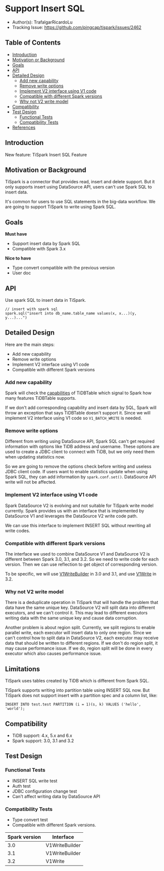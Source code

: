 # Support Insert SQL 

- Author(s): TrafalgarRicardoLu
- Tracking Issue: https://github.com/pingcap/tispark/issues/2462

## Table of Contents
- [Introduction](#introduction)
- [Motivation or Background](#motivation-or-background)
- [Goals](#goals)
- [API](#api)
- [Detailed Design](#detailed-design)
  * [Add new capability](#add-new-capability)
  * [Remove write options](#remove-write-options)
  * [Implement V2 interface using V1 code](#implement-v2-interface-using-v1-code)
  * [Compatible with different Spark versions](#compatible-with-different-spark-versions)
  * [Why not V2 write model](#why-not-v2-write-model)
- [Compatibility](#compatibility)
- [Test Design](#test-design)
  * [Functional Tests](#functional-tests)
  * [Compatibility Tests](#compatibility-tests)
- [References](#references)

## Introduction

New feature: TiSpark Insert SQL Feature

## Motivation or Background

TiSpark is a connector that provides read, insert and delete support.
But it only supports insert using DataSource API, users can't use Spark SQL to insert data.

It's common for users to use SQL statements in the big-data workflow. We are going to support TiSpark to
write using Spark SQL.

## Goals
**Must have**
- Support insert data by Spark SQL
- Compatible with Spark 3.x

**Nice to have**
- Type convert compatible with the previous version
- User doc

## API
Use spark SQL to insert data in TiSpark.
```
// insert with spark sql
spark.sql("insert into db_name.table_name values(x, x...)(y, y...)...")
```

## Detailed Design
Here are the main steps:
- Add new capability
- Remove write options
- Implement V2 interface using V1 code
- Compatible with different Spark versions

### Add new capability
Spark will check the [capabilities](https://github.com/apache/spark/blob/0494dc90af48ce7da0625485a4dc6917a244d580/sql/catalyst/src/main/java/org/apache/spark/sql/connector/catalog/TableCapability.java)
of TiDBTable which signal to Spark how many features TiDBTable supports. 

If we don't add corresponding capability and insert data by SQL, Spark will throw an exception that says TiDBTable doesn't support it.
Since we will implement V2 interface using V1 code so `V1_BATCH_WRITE` is needed.

### Remove write options
Different from writing using DataSource API, Spark SQL can't get required information with options like TiDB address and username.
These options are used to create a JDBC client to connect with TiDB, but we only need them when updating statistics now.

So we are going to remove the options check before writing and useless JDBC client code.
If users want to enable statistics update when using Spark SQL, they can add information by `spark.conf.set()`.
DataSource API write will not be affected.

### Implement V2 interface using V1 code
Spark DataSource V2 is evolving and not suitable for TiSpark write model currently.
Spark provides us with an interface that is implemented by DataSource V1 and leverages the DataSource V2 write code path.

We can use this interface to implement INSERT SQL without rewriting all write codes.

### Compatible with different Spark versions
The interface we used to combine DataSource V1 and DataSource V2 is different between
Spark 3.0, 3.1, and 3.2. So we need to write code for each version. Then we can use reflection to get object of
corresponding version.

To be specific, we will use [V1WriteBuilder](https://github.com/apache/spark/blob/branch-3.0/sql/core/src/main/java/org/apache/spark/sql/connector/write/V1WriteBuilder.java) in 3.0 and 3.1, and use [V1Write](https://github.com/apache/spark/blob/1a42aa5bd44e7524bb55463bbd85bea782715834/sql/core/src/main/java/org/apache/spark/sql/connector/write/V1Write.java) in 3.2.

### Why not V2 write model
There is a deduplicate operation in TiSpark that will handle the problem that data have the same unique key.
DataSource V2 will split data into different executors, and we can't control it. This may lead to different
executors writing data with the same unique key and cause data corruption.

Another problem is about region split. Currently, we split regions to enable parallel write, each executor will insert data to only one
region. Since we can't control how to split data in DataSource V2, each executor may receive data that
should be written to different regions. If we don't do region split, it may cause performance issue. If we do, region split will be
done in every executor which also causes performance issue.

## Limitations

TiSpark uses tables created by TiDB which is different from Spark SQL. 

TiSpark supports writing into partition table using INSERT SQL now.
But TiSpark does not support insert with a partition spec and a column list, like:

`INSERT INTO test.test PARTITION (i = 1)(s, k) VALUES ('hello', 'world');`

## Compatibility
- TiDB support: 4.x, 5.x and 6.x
- Spark support: 3.0, 3.1 and 3.2

## Test Design

### Functional Tests
- INSERT SQL write test
- Auth test
- JDBC configuration change test
- Can't affect writing data by DataSource API

### Compatibility Tests
- Type convert test
- Compatible with different Spark versions.

| Spark version | Interface      |
|---------------|----------------|
| 3.0           | V1WriteBuilder | 
| 3.1           | V1WriteBuilder |
| 3.2           | V1Write        | 



